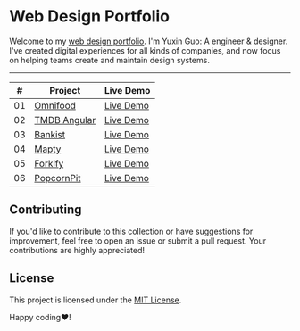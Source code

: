 # Web Design Portfolio

Welcome to my [web design portfolio](https://timothyguo86.github.io/web-design-portfolio/). I'm Yuxin Guo: A engineer &
designer. I've created digital experiences for all kinds of companies, and now focus on helping teams create and
maintain design systems.

---

|  #  | Project                                                                                          | Live Demo                                                                              |
| :-: | ------------------------------------------------------------------------------------------------ | -------------------------------------------------------------------------------------- |
| 01  | [Omnifood](https://github.com/timothyguo86/web-design-portfolio/tree/main/projects/Omnifood)     | [Live Demo](https://timothyguo86.github.io/web-design-portfolio/projects/Omnifood/)    |
| 02  | [TMDB Angular](https://github.com/timothyguo86/tmdb-angular)                                     | [Live Demo](https://timothyguo86.github.io/tmdb-angular/)                              |
| 03  | [Bankist](https://github.com/timothyguo86/web-design-portfolio/tree/main/projects/Bankist)       | [Live Demo](https://timothyguo86.github.io/web-design-portfolio/projects/Bankist/)     |
| 04  | [Mapty](https://github.com/timothyguo86/web-design-portfolio/tree/main/projects/Mapty)           | [Live Demo](https://timothyguo86.github.io/web-design-portfolio/projects/Mapty/)       |
| 05  | [Forkify](https://github.com/timothyguo86/web-design-portfolio/tree/main/projects/Forkify)       | [Live Demo](https://timothyguo86.github.io/web-design-portfolio/projects/Forkify/dist) |
| 06  | [PopcornPit](https://github.com/timothyguo86/web-design-portfolio/tree/main/projects/PopcornPit) | [Live Demo](https://timothyguo86.github.io/web-design-portfolio/projects/PopcornPit/)  |

## Contributing

If you'd like to contribute to this collection or have suggestions for improvement, feel free to open an issue or submit
a pull request. Your contributions are highly appreciated!

## License

This project is licensed under the [MIT License](./LICENSE).

Happy coding❤️!
